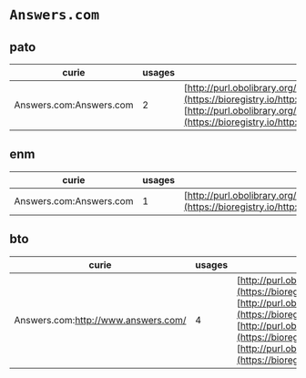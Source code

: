 # `Answers.com`
## pato
| curie                   |   usages | nodes                                                                                                                                                                                                                                |
|-------------------------|----------|--------------------------------------------------------------------------------------------------------------------------------------------------------------------------------------------------------------------------------------|
| Answers.com:Answers.com |        2 | [http://purl.obolibrary.org/obo/PATO:0000969](https://bioregistry.io/http://purl.obolibrary.org/obo/PATO:0000969), [http://purl.obolibrary.org/obo/PATO:0001480](https://bioregistry.io/http://purl.obolibrary.org/obo/PATO:0001480) |
## enm
| curie                   |   usages | nodes                                                                                                             |
|-------------------------|----------|-------------------------------------------------------------------------------------------------------------------|
| Answers.com:Answers.com |        1 | [http://purl.obolibrary.org/obo/PATO:0000969](https://bioregistry.io/http://purl.obolibrary.org/obo/PATO:0000969) |
## bto
| curie                               |   usages | nodes                                                                                                                                                                                                                                                                                                                                                                                                                                                              |
|-------------------------------------|----------|--------------------------------------------------------------------------------------------------------------------------------------------------------------------------------------------------------------------------------------------------------------------------------------------------------------------------------------------------------------------------------------------------------------------------------------------------------------------|
| Answers.com:http://www.answers.com/ |        4 | [http://purl.obolibrary.org/obo/BTO:0004692](https://bioregistry.io/http://purl.obolibrary.org/obo/BTO:0004692), [http://purl.obolibrary.org/obo/BTO:0004721](https://bioregistry.io/http://purl.obolibrary.org/obo/BTO:0004721), [http://purl.obolibrary.org/obo/BTO:0004791](https://bioregistry.io/http://purl.obolibrary.org/obo/BTO:0004791), [http://purl.obolibrary.org/obo/BTO:0004904](https://bioregistry.io/http://purl.obolibrary.org/obo/BTO:0004904) |
